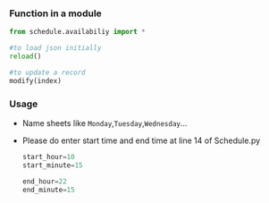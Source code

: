 ### Function in a module
```python
from schedule.availabiliy import *

#to load json initially
reload()

#to update a record
modify(index)

```
### Usage

* Name sheets like `Monday`,`Tuesday`,`Wednesday`...

* Please do enter start time and end time at line 14 of Schedule.py
  ```python
  start_hour=10
  start_minute=15

  end_hour=22
  end_minute=15

  ```


